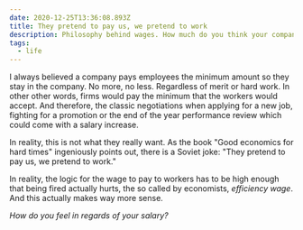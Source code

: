 ```yaml
---
date: 2020-12-25T13:36:08.893Z
title: They pretend to pay us, we pretend to work
description: Philosophy behind wages. How much do you think your company pays you?
tags:
  - life
---
```

I always believed a company pays employees the minimum amount so they stay in the company. No more, no less. Regardless of merit or hard work. In other other words, firms would pay the minimum that the workers would accept. And therefore, the classic negotiations when applying for a new job, fighting for a promotion or the end of the year performance review which could come with a salary increase.

In reality, this is not what they really want. As the book "Good economics for hard times" ingeniously points out, there is a Soviet joke: "They pretend to pay us, we pretend to work."

In reality, the logic for the wage to pay to workers has to be high enough that being fired actually hurts, the so called by economists, *efficiency wage*. And this actually makes way more sense. 

*How do you feel in regards of your salary?*